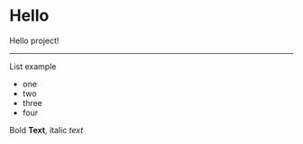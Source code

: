 ﻿# Hello

Hello project!

------------------

List example
* one
* two 
* three
* four

Bold **Text**, italic _text_
